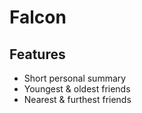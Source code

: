 # Falcon
## Features
- Short personal summary
- Youngest & oldest friends
- Nearest & furthest friends